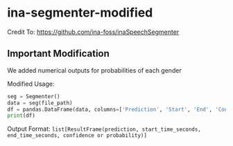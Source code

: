 # ina-segmenter-modified

Credit To: https://github.com/ina-foss/inaSpeechSegmenter

## Important Modification

We added numerical outputs for probabilities of each gender 

Modified Usage: 

```py
seg = Segmenter()
data = seg(file_path)
df = pandas.DataFrame(data, columns=['Prediction', 'Start', 'End', 'Confidence'])
print(df)
```

Output Format: `list[ResultFrame(prediction, start_time_seconds, end_time_seconds, confidence or probability)]`

